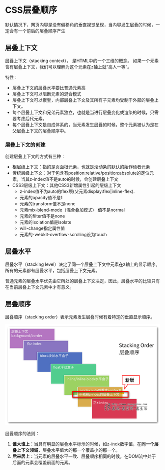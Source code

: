 # CSS层叠顺序
默认情况下，网页内容是没有偏移角的垂直视觉呈现，当内容发生层叠的时候，一定会有一个前后的层叠顺序产生

## 层叠上下文
层叠上下文（stacking context）， 是HTML中的一个三维的概念。
如果一个元素含有层叠上下文，我们可以理解为这个元素在z轴上就“高人一等”。

特性：
- 层叠上下文的层叠水平要比普通元素高 
- 层叠上下文可以阻断元素的混合模式 
- 层叠上下文可以嵌套，内部层叠上下文及其所有子元素均受制于外部的层叠上下文。 
- 每个层叠上下文和兄弟元素独立，也就是当进行层叠变化或渲染的时候，只需要考虑后代元素。 
- 每个层叠上下文是自成体系的，当元素发生层叠的时候，整个元素被认为是在父层叠上下文的层叠顺序中。

### 层叠上下文的创建
创建层叠上下文的方式有三种：
- 根层级上下文：指的是页面根元素，也就是滚动条的默认的始作俑者<html>元素
- 传统层级上下文：对于包含有position:relative/position:absolute的定位元素，当其z-index值不是auto的时候，会创建层叠上下文
- CSS3层级上下文：其他CSS3新增属性引起的层级上下文
  - z-index值不为auto的flex项(父元素display:flex|inline-flex). 
  - 元素的opacity值不是1
  - 元素的transform值不是none
  - 元素mix-blend-mode（混合叠加模式） 值不是normal
  - 元素的filter值不是none
  - 元素的isolation值是isolate 
  - will-change指定属性值
  - 元素的-webkit-overflow-scrolling设为touch

## 层叠水平
层叠水平（stacking level）决定了同一个层叠上下文中元素在z轴上的显示顺序。
所有的元素都有层叠水平，包括层叠上下文元素。

普通元素的层叠水平优先由它所处的层叠上下文决定，因此，层叠水平的比较只有在当前层叠上下文元素中才有意义。

## 层叠顺序
层叠顺序（stacking order）表示元素发生层叠时候有着特定的垂直显示顺序。

![stacking-order.png](images/stacking-order.png)

层叠顺序的法则：
1. **谁大谁上**：当具有明显的层叠水平标示的时候，如z-indx数字值，在**同一个层叠上下文领域**，层叠水平值大的那一个覆盖小的那一个。 
2. **后来居上**：当元素的层叠水平一致、层叠顺序相同的时候，在DOM流中处于后面的元素会覆盖前面的元素。

